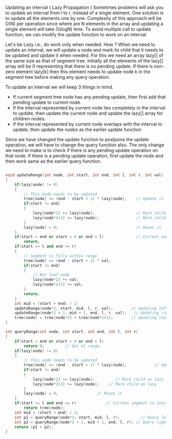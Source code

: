 Updating an interval ( Lazy Propagation )
Sometimes problems will ask you to update an interval from l to r, instead of a single element. One solution is to update all 
the elements one by one. Complexity of this approach will be O(N) per operation since where are N elements in the array and 
updating a single element will take O(logN) time.
To avoid multiple call to update function, we can modify the update function to work on an interval.

Let's be Lazy i.e., do work only when needed. How ? When we need to update an interval, we will update a node and mark its 
child that it needs to be updated and update it when needed. For this we need an array lazy[] of the same size as that of 
segment tree. Initially all the elements of the lazy[] array will be 0 representing that there is no pending update. If there 
is non-zero element lazy[k] then this element needs to update node k in the segment tree before making any query operation.

To update an interval we will keep 3 things in mind.

 - If current segment tree node has any pending update, then first add that pending update to current node.
 - If the interval represented by current node lies completely in the interval to update, then update the current node and 
 update the lazy[] array for children nodes.
 - If the interval represented by current node overlaps with the interval to update, then update the nodes as the earlier update 
 function
 
Since we have changed the update function to postpone the update operation, we will have to change the query function also. 
The only change we need to make is to check if there is any pending update operation on that node. If there is a pending update
operation, first update the node and then work same as the earlier query function.


```cpp

void updateRange(int node, int start, int end, int l, int r, int val)
{
    if(lazy[node] != 0)
    { 
        // This node needs to be updated
        tree[node] += (end - start + 1) * lazy[node];    // Update it
        if(start != end)
        {
            lazy[node*2] += lazy[node];                  // Mark child as lazy
            lazy[node*2+1] += lazy[node];                // Mark child as lazy
        }
        lazy[node] = 0;                                  // Reset it
    }
    if(start > end or start > r or end < l)              // Current segment is not within range [l, r]
        return;
    if(start >= l and end <= r)
    {
        // Segment is fully within range
        tree[node] += (end - start + 1) * val;
        if(start != end)
        {
            // Not leaf node
            lazy[node*2] += val;
            lazy[node*2+1] += val;
        }
        return;
    }
    int mid = (start + end) / 2;
    updateRange(node*2, start, mid, l, r, val);        // Updating left child
    updateRange(node*2 + 1, mid + 1, end, l, r, val);   // Updating right child
    tree[node] = tree[node*2] + tree[node*2+1];        // Updating root with max value 
}

int queryRange(int node, int start, int end, int l, int r)
{
    if(start > end or start > r or end < l)
        return 0;         // Out of range
    if(lazy[node] != 0)
    {
        // This node needs to be updated
        tree[node] += (end - start + 1) * lazy[node];            // Update it
        if(start != end)
        {
            lazy[node*2] += lazy[node];         // Mark child as lazy
            lazy[node*2+1] += lazy[node];    // Mark child as lazy
        }
        lazy[node] = 0;                 // Reset it
    }
    if(start >= l and end <= r)             // Current segment is totally within range [l, r]
        return tree[node];
    int mid = (start + end) / 2;
    int p1 = queryRange(node*2, start, mid, l, r);         // Query left child
    int p2 = queryRange(node*2 + 1, mid + 1, end, l, r); // Query right child
    return (p1 + p2);
}

```
